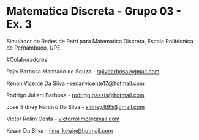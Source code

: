 # Matematica Discreta - Grupo 03 - Ex. 3
Simulador de Redes de Petri para Matematica Discreta, Escola Politécnica de Pernambuco, UPE.

#Colaboradores

Rajiv Barbosa Machado de Souza - <rajivbarbosa@gmail.com>

Renan Vicente Da Silva - <renanvicente17@hotmail.com>

Rodrigo Juliani Barbosa - <rodrigo.pazzis@hotmail.com>

Jose Sidney Narciso Da Silva - <sidney.lt95@gmail.com>

Victor Rolim Costa - <victorrolimc@gmail.com>

Kewin Da Silva - <lima_kewin@hotmail.com>


